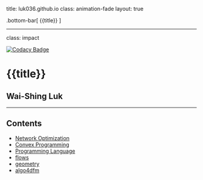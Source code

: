 title: luk036.github.io
class: animation-fade
layout: true

<!-- This slide will serve as the base layout for all your slides -->
.bottom-bar[
  {{title}}
]

---

class: impact

[![Codacy Badge](https://api.codacy.com/project/badge/Grade/8f6a673d3177482b9b1d7b77995f0844)](https://app.codacy.com/app/luk036/luk036.github.io?utm_source=github.com&utm_medium=referral&utm_content=luk036/luk036.github.io&utm_campaign=badger)

# {{title}}
## Wai-Shing Luk

---

## Contents

- [Network Optimization](netoptim/quickstart.html)
- [Convex Programming](cvx/index.html)
- [Programming Language](proglang/index.html)
- [flows](flows/index.html)
- [geometry](projgeom/index.html)
- [algo4dfm](algo4dfm/index.html)
